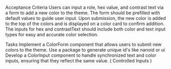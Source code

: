 Acceptance Criteria
Users can input a role, hex value, and contrast text via a form to add a new color to the theme.
The form should be prefilled with default values to guide user input.
Upon submission, the new color is added to the top of the colors and is displayed on a color card to confirm addition.
The inputs for hex and contrastText should include both color and text input types for easy and accurate color selection.

Tasks
Implement a ColorForm component that allows users to submit new colors to the theme.
Use a package to generate unique id's like nanoid or ui
Develop a ColorInput component to handle synchronized text and color inputs, ensuring that they reflect the same value. ( Controlled Inputs )
